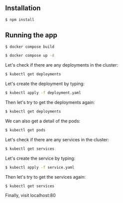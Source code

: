## Installation

```bash
$ npm install
```

## Running the app

```bash
$ docker compose build

$ docker compose up -d
```
Let's check if there are any deployments in the cluster:
```bash
$ kubectl get deployments
```
Let's create the deployment by typing:
```bash
$ kubectl apply -f deployment.yaml
```
Then let's try to get the deployments again:
```bash
$ kubectl get deployments
```
We can also get a detail of the pods:
```bash
$ kubectl get pods
```
Let's check if there are any services in the cluster:
```bash
$ kubectl get services
```
Let's create the service by typing:
```bash
$ kubectl apply -f service.yaml
```
Then let's try to get the services again:
```bash
$ kubectl get services
```
Finally, visit localhost:80